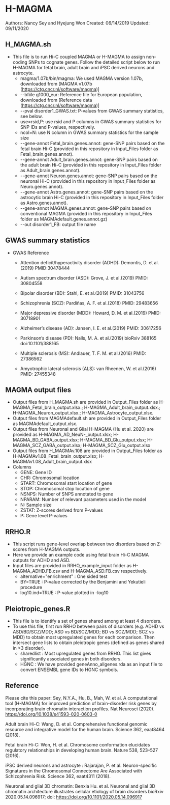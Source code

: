 # H-MAGMA
Authors: Nancy Sey and Hyejung Won
Created: 06/14/2019
Updated: 09/11/2020

## H_MAGMA.sh
* This file is to run Hi-C coupled MAGMA or H-MAGMA to assign non-coding SNPs to cognate genes. Follow the detailed script below to run H-MAGMA for fetal brain, adult brain and iPSC derived neurons and astrocyte.
   - magma/1.07b/bin/magma: We used MAGMA version 1.07b, downloaded from [MAGMA v1.07b (https://ctg.cncr.nl/software/magma)]
   - --bfiile g1000_eur: Reference file for European population, downloaded from [Reference data (https://ctg.cncr.nl/software/magma)]
   - --pval disorder1_GWAS.txt: P-values from GWAS summary statistics, see below. 
   - use=rsid,P: use rsid and P columns in GWAS summary statistics for SNP IDs and P-values, respectively.
   - ncol=N: use N column in GWAS summary statistics for the sample size
   - --gene-annot Fetal_brain.genes.annot: gene-SNP pairs based on the fetal brain Hi-C (provided in this repository in Input_Files folder as Fetal_brain.genes.annot).
   - --gene-annot Adult_brain.genes.annot: gene-SNP pairs based on the adult brain Hi-C (provided in this repository in Input_Files folder as Adult_brain.genes.annot).
   - --gene-annot Neuron.genes.annot: gene-SNP pairs based on the neuronal Hi-C (provided in this repository in Input_Files folder as Neuro.genes.annot).
    - --gene-annot Astro.genes.annot: gene-SNP pairs based on the astrocytic brain Hi-C (provided in this repository in Input_Files folder as Astro.genes.annot).
   - --gene-annot MAGMA.genes.annot: gene-SNP pairs based on conventional MAGMA (provided in this repository in Input_Files folder as MAGMAdefault.genes.annot.gz)
   - --out disorder1_FB: output file name

## GWAS summary statistics
* GWAS Reference
   - Attention deficit/hyperactivity disorder (ADHD): Demontis, D. et al.(2019) PMID:30478444

   - Autism spectrum disorder (ASD): Grove, J. et al.(2019) PMID: 30804558 

   - Bipolar disorder (BD): Stahl, E. et al.(2019) PMID: 31043756

   - Schizophrenia (SCZ): Pardiñas, A. F. et al.(2018) PMID: 29483656 

   - Major depressive disorder (MDD): Howard, D. M. et al.(2019) PMID: 30718901 

   - Alzheimer’s disease (AD): Jansen, I. E. et al.(2019) PMID: 30617256
 
   - Parkinson’s disease (PD): Nalls, M. A. et al.(2019) bioRxiv 388165 doi:10.1101/388165

   - Multiple sclerosis (MS): Andlauer, T. F. M. et al.(2016) PMID: 27386562

   - Amyotrophic lateral sclerosis (ALS): van Rheenen, W. et al.(2016) PMID: 27455348


## MAGMA output files 
* Output files from H_MAGMA.sh are provided in Output_Files folder as H-MAGMA_Fetal_brain_output.xlsx.; H-MAGMA_Adult_brain_output.xlsx.; H-MAGMA_Neuron_output.xlsx.; H-MAGMA_Astrocyte_output.xlsx.
* Output files from MAGMAdefault.sh are provided in Output_Files folder as MAGMAdefault_output.xlsx.
* Output files from Neuronal and Glial H-MAGMA (Hu et al. 2020) are provided as H-MAGMA_AD_NeuN-_output.xlsx; H-MAGMA_BD_GABA_output.xlsx; H-MAGMA_BD_Glu_output.xlsx; H-MAGMA_SCZ_GABA_output.xlsx; H-MAGMA_SCZ_Glu_output.xlsx
* Output files from H_MAGMAv.108 are provided in Output_Files folder as H-MAGMAv1.08_Fetal_brain_output.xlsx; H-MAGMAv1.08_Adult_brain_output.xlsx
* Columns
   - GENE: Gene ID
   - CHR: Chromosomal location
   - START: Chromosomal start location of gene
   - STOP: Chromosomal stop location of gene
   - NSNPS: Number of SNPS annotated to gene
   - NPARAM: Number of relevant parameters used in the model
   - N: Sample size
   - ZSTAT: Z-scores derived from P-values
   - P: Gene level P-values 
   
   
## RRHO.R
* This script runs gene-level overlap between two disorders based on Z-scores from H-MAGMA outputs. 
* Here we provide an example code using fetal brain Hi-C MAGMA outputs for ADHD and ASD. 
* Input files are provided in RRHO_example_input folder as H-MAGMA_ADHD.FB.csv and H-MAGMA_ASD.FB.csv respectively.
   -  alternative="enrichment" : One sided test 
   -  BY=TRUE : P-value corrected by the Benjamini and Yekutieli procedure
   -  log10.ind=TRUE : P-value plotted in -log10

## Pleiotropic_genes.R
* This file is to identify a set of genes shared among at least 4 disorders. 
* To use this file, first run RRHO between pairs of disorders (e.g. ADHD vs ASD/BD/SCZ/MDD; ASD vs BD/SCZ/MDD; BD vs SCZ/MDD; SCZ vs MDD) to obtain most upregulated genes for each comparison. Then intersect gene lists to obtain pleiotropic genes (defined as genes shared in >3 disorder). 
   - sharedlist : Most upregulated genes from RRHO. This list gives significantly associated genes in both disorders.
   - HGNC : We have provided geneAnno_allgenes.rda as an input file to convert ENSEMBL gene IDs to HGNC symbols. 
               
## Reference
Please cite this paper: Sey, N.Y.A., Hu, B., Mah, W. et al. A computational tool (H-MAGMA) for improved prediction of brain-disorder risk genes by incorporating brain chromatin interaction profiles. Nat Neurosci (2020). https://doi.org/10.1038/s41593-020-0603-0

Adult brain Hi-C: Wang, D. et al. Comprehensive functional genomic resource and integrative model for the human brain. Science 362, eaat8464 (2018).

Fetal brain Hi-C: Won, H. et al. Chromosome conformation elucidates regulatory relationships in developing human brain. Nature 538, 523–527 (2016).

iPSC derived neurons and astrocyte : Rajarajan, P. et al. Neuron-specific Signatures in the Chromosomal Connectome Are Associated with Schizophrenia Risk. Science 362, eaat4311 (2018).

Neuronal and glial 3D chromatin: Benxia Hu. et al. Neuronal and glial 3D chromatin architecture illustrates cellular etiology of brain disorders bioRxiv 2020.05.14.096917; doi: https://doi.org/10.1101/2020.05.14.096917


